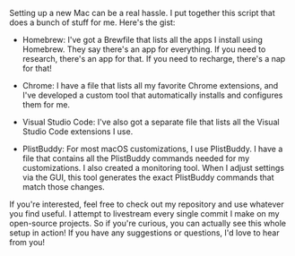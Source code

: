 Setting up a new Mac can be a real hassle. I put together this script that does a bunch of stuff for me. Here's the gist:

- Homebrew: I've got a Brewfile that lists all the apps I install using Homebrew. They say there's an app for everything. If you need to research, there's an app for that. If you need to recharge, there's a nap for that!

- Chrome: I have a file that lists all my favorite Chrome extensions, and I've developed a custom tool that automatically installs and configures them for me.

- Visual Studio Code: I've also got a separate file that lists all the Visual Studio Code extensions I use.

- PlistBuddy: For most macOS customizations, I use PlistBuddy. I have a file that contains all the PlistBuddy commands needed for my customizations. I also created a monitoring tool. When I adjust settings via the GUI, this tool generates the exact PlistBuddy commands that match those changes.

If you're interested, feel free to check out my repository and use whatever you find useful. I attempt to livestream every single commit I make on my open-source projects. So if you're curious, you can actually see this whole setup in action! If you have any suggestions or questions, I'd love to hear from you!
